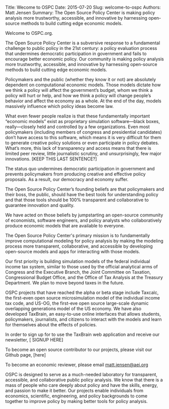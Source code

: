 Title: Wecome to OSPC
Date: 2015-07-20
Slug: welcome-to-ospc
Authors: Matt Jensen
Summary: The Open Source Policy Center is making policy analysis more trustworthy, accessible, and innovative by harnessing open-source methods to build cutting edge economic models.  

Welcome to OSPC.org.  

The Open Source Policy Center is a subversive response to a fundamental challenge to public policy in the 21st century: a policy evaluation process that undermines democratic participation in government and fails to encourage better economic policy. Our community is making policy analysis more trustworthy, accessible, and innovative by harnessing open-source methods to build cutting edge economic models. 

Policymakers and the public (whether they know it or not) are absolutely dependent on computational economic models. Those models dictate how we think a policy will affect the government’s budget, whom we think a policy will hurt or help, and how we think a policy will change people’s behavior and affect the economy as a whole. At the end of the day, models massively influence which policy ideas become law. 

What even fewer people realize is that these fundamentally important “economic models” exist as proprietary simulation software—black boxes, really—closely held and controlled by a few organizations. Even most policymakers (including members of congress and presidential candidates) don’t have access to this software, which means it is very difficult for them to generate creative policy solutions or even participate in policy debates. What’s more, this lack of transparency and access means that there is limited peer review, little journalistic scrutiny, and unsurprisingly, few major innovations. [KEEP THIS LAST SENTENCE?]

The status quo undermines democratic participation in government and prevents policymakers from producing creative and effective policy proposals. As a result, our democracy and economy suffer.

The Open Source Policy Center’s founding beliefs are that policymakers and their boss, the public, should have the best tools for understanding policy and that those tools should be 100% transparent and collaborative to guarantee innovation and quality. 

We have acted on those beliefs by jumpstarting an open-source community of economists, software engineers, and policy analysts who collaboratively produce economic models that are available to everyone.

The Open Source Policy Center's primary mission is to fundamentally improve computational modeling for policy analysis by making the modeling process more transparent, collaborative, and accessible by developing open-source models and apps for interacting with those models. 

Our first priority is building simulation models of the federal individual income tax system, similar to those used by the official analytical arms of Congress and the Executive Branch, the Joint Committee on Taxation, Congressional Budget Office, and the Office of Tax Analysis at the Treasury Department. We plan to move beyond taxes in the future. 

OSPC projects that have reached the alpha or beta stage include Taxcalc, the first-even open source microsimulation model of the individual income tax code, and US-OG, the first-eve open source large-scale dynamic overlapping generations model of the US economy. We have also developed TaxBrain, an easy-to-use online interfaces that allows students, policymakers, journalists, and citizens to interact with the models and learn for themselves about the effects of policies. 

In order to sign up for to use the TaxBrain web application and receive our newsletter,  [ SIGNUP HERE]

To become an open source contributor to our projects, please visit our Github page, [here]

To become an economic reviewer, please email matt.jensen@aei.org

OSPC is designed to serve as a much-needed laboratory for transparent, accessible, and collaborative public policy analysis. We know that there is a mass of people who care deeply about policy and have the skills, energy, and passion to make it better. Our projects enable individuals from economics, scientific, engineering, and policy backgrounds to come together to improve policy by making better tools for policy analysis. 




